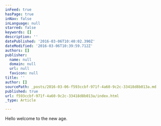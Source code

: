 ```yaml
---
inFeed: true
hasPage: true
inNav: false
inLanguage: null
starred: false
keywords: []
description: ''
datePublished: '2016-03-06T10:40:02.390Z'
dateModified: '2016-03-06T10:39:59.712Z'
authors: []
publisher:
  name: null
  domain: null
  url: null
  favicon: null
title: ''
author: []
sourcePath: _posts/2016-03-06-f593ccbf-971f-4a60-9c2c-33418d8b013a.md
published: true
url: f593ccbf-971f-4a60-9c2c-33418d8b013a/index.html
_type: Article

---
```

Hello welcome to the new age.